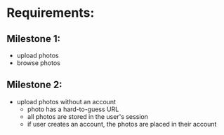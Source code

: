 # Requirements:

## Milestone 1:

* upload photos
* browse photos

## Milestone 2:

* upload photos without an account
  * photo has a hard-to-guess URL
  * all photos are stored in the user's session
  * if user creates an account, the photos are placed in their account
